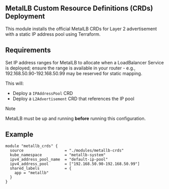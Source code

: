 ## MetalLB Custom Resource Definitions (CRDs) Deployment

This module installs the official MetalLB CRDs for Layer 2 advertisement with a static IP address pool using Terraform.

## Requirements
Set IP address ranges for MetalLB to allocate when a LoadBalancer Service is deployed;
ensure the range is available in your router - e.g., 192.168.50.90-192.168.50.99 may be reserved
for static mapping.

This will:
- Deploy a `IPAddressPool` CRD
- Deploy a `L2Advertisement` CRD that references the IP pool

>[!Note] 
> MetalLB must be up and running **before** running this configuration.

## Example

```hcl
module "metallb_crds" {
  source                  = "./modules/metallb-crds"
  kube_namespace          = "metallb-system"
  ipv4_address_pool_name  = "default-ip-pool"
  ipv4_address_pool       = ["192.168.50.90-192.168.50.99"]
  shared_labels           = {
    app = "metallb"
  }
}
```
